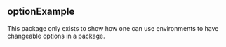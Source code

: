 ## optionExample

This package only exists to show how one can use environments to have
changeable options in a package.